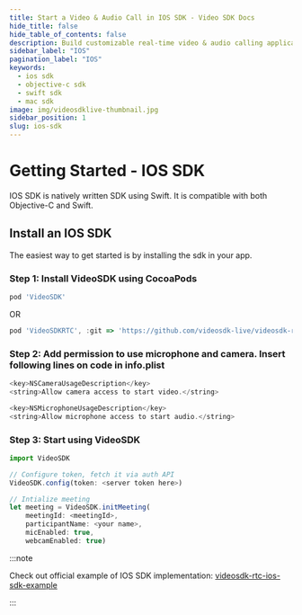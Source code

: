 ```yaml
---
title: Start a Video & Audio Call in IOS SDK - Video SDK Docs
hide_title: false
hide_table_of_contents: false
description: Build customizable real-time video & audio calling applications in IOS SDK using Video SDK add live Video & Audio conferencing to your applications.
sidebar_label: "IOS"
pagination_label: "IOS"
keywords:
  - ios sdk
  - objective-c sdk
  - swift sdk
  - mac sdk
image: img/videosdklive-thumbnail.jpg
sidebar_position: 1
slug: ios-sdk
---
```


# Getting Started - IOS SDK

IOS SDK is natively written SDK using Swift. It is compatible with both Objective-C and Swift.

## Install an IOS SDK

The easiest way to get started is by installing the sdk in your app.

### Step 1: Install VideoSDK using CocoaPods

```js
pod 'VideoSDK'
```

OR

```js
pod 'VideoSDKRTC', :git => 'https://github.com/videosdk-live/videosdk-rtc-ios-sdk.git'
```

### Step 2: Add permission to use microphone and camera. Insert following lines on code in info.plist

```js title="info.plist"
<key>NSCameraUsageDescription</key>
<string>Allow camera access to start video.</string>

<key>NSMicrophoneUsageDescription</key>
<string>Allow microphone access to start audio.</string>
```

### Step 3: Start using VideoSDK

```js title="Example"
import VideoSDK

// Configure token, fetch it via auth API
VideoSDK.config(token: <server token here>)

// Intialize meeting
let meeting = VideoSDK.initMeeting(
    meetingId: <meetingId>,
    participantName: <your name>,
    micEnabled: true,
    webcamEnabled: true)
```

:::note

Check out official example of IOS SDK implementation: [videosdk-rtc-ios-sdk-example](https://github.com/videosdk-live/videosdk-rtc-ios-sdk-example)

:::
